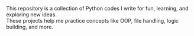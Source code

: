 This repository is a collection of Python codes I write for fun, learning, and exploring new ideas.  
These projects help me practice concepts like OOP, file handling, logic building, and more.
